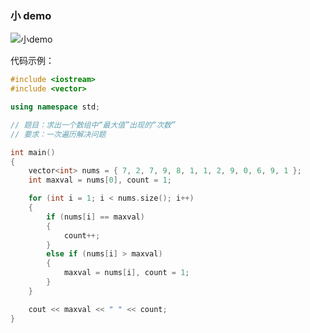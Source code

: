### 小 demo

![小demo](https://cdn.jsdelivr.net/gh/huangcancan-xbc/Drawing-bed@master/Algorithm/image-20250223160240088.png)

代码示例：

```cpp
#include <iostream>
#include <vector>

using namespace std;

// 题目：求出一个数组中“最大值”出现的“次数”
// 要求：一次遍历解决问题

int main()
{
    vector<int> nums = { 7, 2, 7, 9, 8, 1, 1, 2, 9, 0, 6, 9, 1 };
    int maxval = nums[0], count = 1;

    for (int i = 1; i < nums.size(); i++)
    {
        if (nums[i] == maxval)
        {
            count++;
        }
        else if (nums[i] > maxval)
        {
            maxval = nums[i], count = 1;
        }
    }

    cout << maxval << " " << count;
}
```

